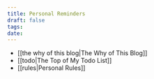 ```yaml
---
title: Personal Reminders
draft: false
tags: 
date:
---
```

- [[the why of this blog|The Why of This Blog]]
- [[todo|The Top of My Todo List]]
- [[rules|Personal Rules]]